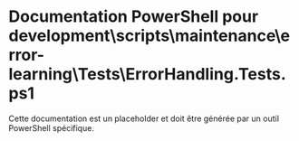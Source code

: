 # Documentation PowerShell pour development\scripts\maintenance\error-learning\Tests\ErrorHandling.Tests.ps1

Cette documentation est un placeholder et doit être générée par un outil PowerShell spécifique.
